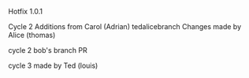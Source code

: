 Hotfix 1.0.1

Cycle 2 Additions from Carol (Adrian)
 tedalicebranch
Changes made by Alice (thomas)

cycle 2 bob's branch PR 

cycle 3 made by Ted (louis)

